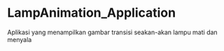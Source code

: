 # LampAnimation_Application

Aplikasi yang menampilkan gambar transisi seakan-akan lampu mati dan menyala
